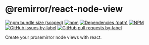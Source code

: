 # @remirror/react-node-view

[![npm bundle size (scoped)](https://img.shields.io/bundlephobia/minzip/@remirror/react-node-view.svg?style=for-the-badge)](https://bundlephobia.com/result?p=@remirror/react-node-view) [![npm](https://img.shields.io/npm/dm/@remirror/react-node-view.svg?style=for-the-badge&logo=npm)](https://www.npmjs.com/package/@remirror/react-node-view) [![Dependencies (path)](https://img.shields.io/david/ifiokjr/remirror.svg?logo=npm&path=@remirror%2Freact-node-view&style=for-the-badge)](https://github.com/ifiokjr/remirror/blob/master/@remirror/react-node-view/package.json) [![NPM](https://img.shields.io/npm/l/@remirror/react-node-view.svg?style=for-the-badge)](https://github.com/ifiokjr/remirror/blob/master/LICENSE) [![GitHub issues by-label](https://img.shields.io/github/issues/ifiokjr/remirror/@remirror/react-node-view.svg?label=Open%20Issues&logo=github&style=for-the-badge)](https://github.com/ifiokjr/remirror/issues?utf8=%E2%9C%93&q=is%3Aissue+is%3Aopen+sort%3Aupdated-desc+label%3A%40remirror%2Freact-node-view) [![GitHub pull requests by-label](https://img.shields.io/github/issues-pr/ifiokjr/remirror/@remirror/react-node-view.svg?label=Open%20Pull%20Requests&logo=github&style=for-the-badge)](https://github.com/ifiokjr/remirror/pulls?utf8=%E2%9C%93&q=is%3Apr+is%3Aopen+sort%3Aupdated-desc+label%3A%40remirror%2Freact-node-view)

Create your prosemirror node views with react.
